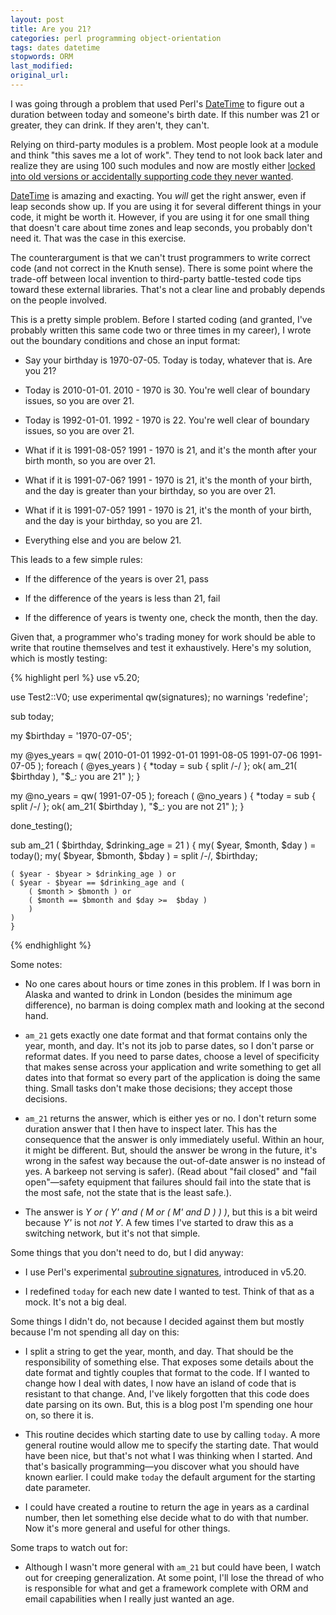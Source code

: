```yaml
---
layout: post
title: Are you 21?
categories: perl programming object-orientation
tags: dates datetime
stopwords: ORM
last_modified:
original_url:
---
```


I was going through a problem that used Perl's [DateTime](https://metacpan.org/pod/DateTime) to figure out a duration between today and someone's birth date. If this number was 21 or greater, they can drink. If they aren't, they can't.

<!--more-->

Relying on third-party modules is a problem. Most people look at a module and think "this saves me a lot of work". They tend to not look back later and realize they are using 100 such modules and now are mostly either [locked into old versions or accidentally supporting code they never wanted](/third-party-libraries-undermine-your-control/).

[DateTime](https://metacpan.org/pod/DateTime) is amazing and exacting. You *will* get the right answer, even if leap seconds show up. If you are using it for several different things in your code, it might be worth it. However, if you are using it for one small thing that doesn't care about time zones and leap seconds, you probably don't need it. That was the case in this exercise.

The counterargument is that we can't trust programmers to write correct code (and not correct in the Knuth sense). There is some point where the trade-off between local invention to third-party battle-tested code tips toward these external libraries. That's not a clear line and probably depends on the people involved.

This is a pretty simple problem. Before I started coding (and granted, I've probably written this same code two or three times in my career), I wrote out the boundary conditions and chose an input format:

* Say your birthday is 1970-07-05. Today is today, whatever that is. Are you 21?

* Today is 2010-01-01. 2010 - 1970 is 30. You're well clear of boundary issues, so you are over 21.

* Today is 1992-01-01. 1992 - 1970 is 22. You're well clear of boundary issues, so you are over 21.

* What if it is 1991-08-05? 1991 - 1970 is 21, and it's the month after your birth month, so you are over 21.

* What if it is 1991-07-06? 1991 - 1970 is 21, it's the month of your birth, and the day is greater than your birthday, so you are over 21.

* What if it is 1991-07-05? 1991 - 1970 is 21, it's the month of your birth, and the day is your birthday, so you are 21.

* Everything else and you are below 21.

This leads to a few simple rules:

* If the difference of the years is over 21, pass

* If the difference of the years is less than 21, fail

* If the difference of years is twenty one, check the month, then the day.

Given that, a programmer who's trading money for work should be able to write that routine themselves and test it exhaustively. Here's my solution, which is mostly testing:


{% highlight perl %}
use v5.20;

use Test2::V0;
use experimental qw(signatures);
no warnings 'redefine';

sub today;

my $birthday = '1970-07-05';

my @yes_years = qw(
	2010-01-01 1992-01-01 1991-08-05 1991-07-06 1991-07-05 );
foreach ( @yes_years ) {
	*today = sub { split /-/ };
	ok( am_21( $birthday ), "$_: you are 21" );
	}

my @no_years = qw( 1991-07-05 );
foreach ( @no_years ) {
	*today = sub { split /-/ };
	ok( am_21( $birthday ), "$_: you are not 21" );
	}

done_testing();


sub am_21 ( $birthday, $drinking_age = 21 ) {
	my( $year, $month, $day ) = today();
	my( $byear, $bmonth, $bday ) = split /-/, $birthday;

	( $year - $byear > $drinking_age ) or
	( $year - $byear == $drinking_age and (
		( $month > $bmonth ) or
		( $month == $bmonth and $day >=  $bday )
		)
	)
	}
{% endhighlight %}

Some notes:

* No one cares about hours or time zones in this problem. If I was born in Alaska and wanted to drink in London (besides the minimum age difference), no barman is doing complex math and looking at the second hand.

* `am_21` gets exactly one date format and that format contains only the year, month, and day. It's not its job to parse dates, so I don't parse or reformat dates. If you need to parse dates, choose a level of specificity that makes sense across your application and write something to get all dates into that format so every part of the application is doing the same thing. Small tasks don't make those decisions; they accept those decisions.

* `am_21` returns the answer, which is either yes or no. I don't return some duration answer that I then have to inspect later. This has the consequence that the answer is only immediately useful. Within an hour, it might be different. But, should the answer be wrong in the future, it's wrong in the safest way because the out-of-date answer is no instead of yes. A barkeep not serving is safer). (Read about "fail closed" and "fail open"—safety equipment that failures should fail into the state that is the most safe, not the state that is the least safe.).

* The answer is *Y or ( Y' and ( M or ( M' and D ) ) )*, but this is a bit weird because *Y'* is not *not Y*. A few times I've started to draw this as a switching network, but it's not that simple.

Some things that you don't need to do, but I did anyway:

* I use Perl's experimental [subroutine signatures](https://www.effectiveperlprogramming.com/2015/04/use-v5-20-subroutine-signatures/), introduced in v5.20.

* I redefined `today` for each new date I wanted to test. Think of that as a mock. It's not a big deal.

Some things I didn't do, not because I decided against them but mostly because I'm not spending all day on this:

* I split a string to get the year, month, and day. That should be the responsibility of something else. That exposes some details about the date format and tightly couples that format to the code. If I wanted to change how I deal with dates, I now have an island of code that is resistant to that change. And, I've likely forgotten that this code does date parsing on its own. But, this is a blog post I'm spending one hour on, so there it is.

* This routine decides which starting date to use by calling `today`. A more general routine would allow me to specify the starting date. That would have been nice, but that's not what I was thinking when I started. And that's basically programming—you discover what you should have known earlier. I could make `today` the default argument for the starting date parameter.

* I could have created a routine to return the age in years as a cardinal number, then let something else decide what to do with that number. Now it's more general and useful for other things.

Some traps to watch out for:

* Although I wasn't more general with `am_21` but could have been, I watch out for creeping generalization. At some point, I'll lose the thread of who is responsible for what and get a framework complete with ORM and email capabilities when I really just wanted an age.
